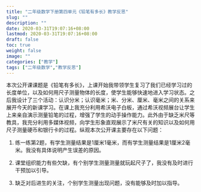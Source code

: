 ```yaml
---
title: "二年级数学下册第四单元《铅笔有多长》教学反思"
slug: ""
description: ""
date: 2020-03-31T19:07:16+08:00
lastmod: 2020-03-31T19:07:16+08:00
draft: false
toc: true
weight: false
image: ""
categories: ["教学"]
tags: ["二年级数学","教学反思"]
---
```


本次公开课课题是《铅笔有多长》，上课开始我带领学生复习了我们已经学习过的长度单位，以及如何用尺子测量物体的长度，使学生能够快速地进入学习状态。之后我设计了三个活动：认识分米；认识毫米；米、分米、厘米、毫米之间的关系来展开今天的新课学习。在课上我充分利用希沃电子白板，通过希沃视频展台让学生上来亲自演示测量铅笔的过程，增强了学生的动手操作能力。此外由于缺乏米尺等教具，我充分利用多媒体视频，向学生形象直观展示了米尺有关的知识以及如何用尺子测量硬币和银行卡的过程。纵观本次公开课主要存在以下问题：

1. 练一练第2题，有学生测量结果是1厘米1毫米，而有学生测量结果是1厘米2毫米。我没有具体说明产生误差的原因。

2. 课堂组织能力有些欠缺，有个别学生测量测量就玩起尺子了，我没有及时进行干预加以引导。

3. 缺乏对后进生的关注，个别学生测量出现问题，没有能够及时加以指导。
